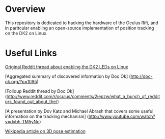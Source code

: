 # Overview 

This repository is dedicated to hacking the hardware of the Oculus Rift, and in paritcular enabling an open-source implementation of position tracking on the DK2 on Linux.


# Useful Links
[Original Reddit thread about enabling the DK2 LEDs on Linux](http://www.reddit.com/r/oculus/comments/2i7ujy/call_for_help_for_producing_a_linux_sdk/)

[Aggregated summary of discovered information by Doc Ok]
(http://doc-ok.org/?p=1095)

[Folloup Reddit thread by Doc Ok]
(http://www.reddit.com/r/oculus/comments/2iepzw/what_a_bunch_of_redditors_found_out_about_the/)

[A presentation by Dov Katz and Michael Abrash that covers some useful information on the tracking mechanism]
(http://www.youtube.com/watch?v=dxbh-TM5yNc)

[Wikipedia article on 3D pose estimation](http://en.wikipedia.org/wiki/3D_pose_estimation)

